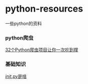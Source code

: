 # python-resources
一些python的资料  
### python爬虫  
[32个Python爬虫项目让你一次吃到撑](https://blog.csdn.net/nzjdsds/article/details/77506254)  
### 基础知识  
[_init_.py是啥](https://zhidao.baidu.com/question/1691670714351383108.html)  

